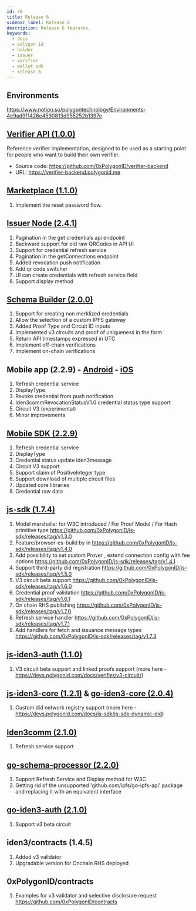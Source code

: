 ```yaml
---
id: r6
title: Release 6
sidebar_label: Release 6
description: Release 6 features.
keywords:
  - docs
  - polygon id
  - holder
  - issuer
  - verifier
  - wallet sdk
  - release 6
---
```


## Environments

https://www.notion.so/polygontechnology/Environments-4e9ad9f1426e4590813d955252b1397e

## [Verifier API (1.0.0)](https://github.com/0xPolygonID/verifier-backend/releases/tag/v1.0.0)

Reference verifier implementation, designed to be used as a starting point for people who want to build their own verifier.

- Source code: https://github.com/0xPolygonID/verifier-backend
- URL: https://verifier-backend.polygonid.me

## [Marketplace (1.1.0)](https://github.com/0xPolygonID/marketplace/releases/tag/v1.1.0)

1. Implement the reset password flow.

## [Issuer Node (2.4.1)](https://github.com/0xPolygonID/issuer-node/releases/tag/v2.4.1)

1. Pagination in the get credentials api endpoint
2. Backward support for old raw QRCodes in API UI
3. Support for credential refresh service
4. Pagination in the getConnections endpoint
5. Added revocation push notification
6. Add qr code switcher
7. UI can create credentials with refresh service field
8. Support display method

## [Schema Builder (2.0.0)](https://github.com/0xPolygonID/schema-builder/releases/tag/v2.0.0)

1. Support for creating non merklized credentials
2. Allow the selection of a custom IPFS gateway
3. Added Proof Type and Circuit ID inputs
4. Implemented v3 circuits and proof of uniqueness in the form
5. Return API timestamps expressed in UTC
6. Implement off-chain verifications
7. Implement on-chain verifications

## Mobile app (2.2.9) - [Android](https://play.google.com/store/apps/details?id=com.polygonid.wallet) - [iOS](https://apps.apple.com/us/app/polygon-id/id1629870183)
 
1. Refresh credential service
2. DisplayType
3. Revoke credential from push notification
4. Iden3commRevocationStatusV1.0 credential status type support
5. Circuit V3 (experimental)
6. Minor improvements

## [Mobile SDK (2.2.9)](https://github.com/0xPolygonID/polygonid-flutter-sdk/releases/tag/v2.2.9)

1. Refresh credential service
2. DisplayType
3. Credential status update iden3message
4. Circuit V3 support
5. Support claim of PositiveInteger type
6. Support download of multiple circuit files
7. Updated core libraries
8. Credential raw data

## [js-sdk (1.7.4)](https://github.com/0xPolygonID/js-sdk/releases/tag/v1.7.4)

1. Model marshaller for W3C introduced / For Proof Model / For Hash primitive type https://github.com/0xPolygonID/js-sdk/releases/tag/v1.3.0
2. Feature/browser-es-build by in https://github.com/0xPolygonID/js-sdk/releases/tag/v1.4.0
3. Add possibility to set custom Prover , extend connection config with fee options https://github.com/0xPolygonID/js-sdk/releases/tag/v1.4.1
4. Support third-party did registration https://github.com/0xPolygonID/js-sdk/releases/tag/v1.5.0
5. V3 circuit beta support https://github.com/0xPolygonID/js-sdk/releases/tag/v1.6.0
6. Credential proof validation https://github.com/0xPolygonID/js-sdk/releases/tag/v1.6.1
7. On chain RHS publishing https://github.com/0xPolygonID/js-sdk/releases/tag/v1.7.0
8. Refresh service handler https://github.com/0xPolygonID/js-sdk/releases/tag/v1.7.1
9. Add handlers for fetch and issuance message types https://github.com/0xPolygonID/js-sdk/releases/tag/v1.7.3

## [js-iden3-auth (1.1.0)](https://github.com/iden3/js-iden3-auth/releases/tag/v1.1.0)

1. V3 circuit beta support and linked proofs support (more here - https://devs.polygonid.com/docs/verifier/v3-circuit/)

## [js-iden3-core (1.2.1)](https://github.com/iden3/js-iden3-core/releases/tag/v1.2.1) & [go-iden3-core (2.0.4)](https://github.com/iden3/go-iden3-core/releases/tag/v2.0.4)

1. Custom did network registry support (more here - https://devs.polygonid.com/docs/js-sdk/js-sdk-dynamic-did)

## [Iden3comm (2.1.0)](https://github.com/iden3/iden3comm/releases/tag/v2.1.0)

1. Refresh service support

## [go-schema-processor (2.2.0)](https://github.com/iden3/go-schema-processor/releases/tag/v2.2.0)

1. Support Refresh Service and Display method for W3C
2. Getting rid of the unsupported 'github.com/ipfs/go-ipfs-api' package and replacing it with an equivalent interface

## [go-iden3-auth (2.1.0)](https://github.com/iden3/go-iden3-auth/releases/tag/v2.1.0)

1. Support v3 beta circuit

## iden3/contracts (1.4.5)

1. Added v3 validator
2. Upgradable version for Onchain RHS deployed

## 0xPolygonID/contracts

1. Examples for v3 validator and selective disclosure request https://github.com/0xPolygonID/contracts